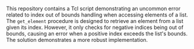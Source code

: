 This repository contains a Tcl script demonstrating an uncommon error related to index out of bounds handling when accessing elements of a list.  The `get_element` procedure is designed to retrieve an element from a list given its index. However, it only checks for negative indices being out of bounds, causing an error when a positive index exceeds the list's bounds. The solution demonstrates a more robust implementation.